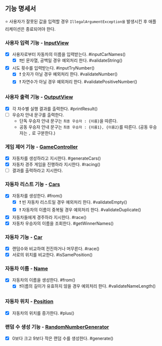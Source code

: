 ## 기능 명세서

⭐️ 사용자가 잘못된 값을 입력할 경우 `IllegalArgumentException을` 발생시킨 후 애플리케이션은 종료되어야 한다.

### 사용자 입력 기능 - [InputView](../src/main/java/racingcar/view/InputView.java)

- [x] 사용자로부터 자동차의 이름을 입력받는다. #inputCarNames()
    - [x] ❗️빈 문자열, 공백일 경우 예외처리 한다. #validateString()
- [x] 시도 횟수를 입력받는다. #inputTryNumber()
    - [x] ❗️ 숫자가 아닐 경우 예외처리 한다. #validateNumber()
    - [x] ❗️ 자연수가 아닐 경우 예외처리 한다. #validatePositiveNumber()

### 사용자 출력 기능 - [OutputView](../src/main/java/racingcar/view/OutputView.java)

- [x] 각 차수별 실행 결과를 출력한다. #printResult()
- [ ] 우승자 안내 문구를 출력한다.
    - 단독 우승자 안내 문구는 `최종 우승자 : {이름}`을 따른다.
    - 공동 우승자 안내 문구는 `최종 우승자 : {이름1}, {이름2}`를 따른다. (공동 우승자는 `,` 로 구분한다.)

### 게임 제어 기능 - [GameController](../src/main/java/racingcar/controller/GameController.java)

- [x] 자동차를 생성하라고 지시한다. #generateCars()
- [x] 자동차 경주 게임을 진행하라 지시한다. #racing()
- [ ] 결과를 출력하라고 지시한다.

### 자동차 리스트 기능 - [Cars](../src/main/java/racingcar/model/Cars.java)

- [x] 자동차를 생성한다. #from()
    - [x] ❗️ 빈 자동차 리스트일 경우 예외처리 한다. #validateEmpty()
    - [x] ❗️ 자동차의 이름이 중복될 경우 예외처리 한다. #validateDuplicate()
- [x] 자동차들에게 경주하라 지시한다. #race()
- [x] 자동차 우승자의 이름을 조회한다. #getWinnerNames()

### 자동차 기능 - [Car](../src/main/java/racingcar/model/car/Car.java)

- [x] 랜덤수와 비교하여 전진하거나 머무른다. #race()
- [x] 서로의 위치를 비교한다. #isSamePosition()

### 자동차 이름 - [Name](../src/main/java/racingcar/model/car/Name.java)

- [x] 자동차의 이름을 생성한다. #from()
    - [x] ❗️이름의 길이가 유효하지 않을 경우 예외처리 한다. #validateNameLength()

### 자동차 위치 - [Position](../src/main/java/racingcar/model/car/Position.java)

- [x] 자동차의 위치를 증가한다. #plus()

### 랜덤 수 생성 기능 - [RandomNumberGenerator](../src/main/java/racingcar/model/RandomNumberGenerator.java)

- [x] 0보다 크고 9보다 작은 랜덤 수를 생성한다. #generate()
